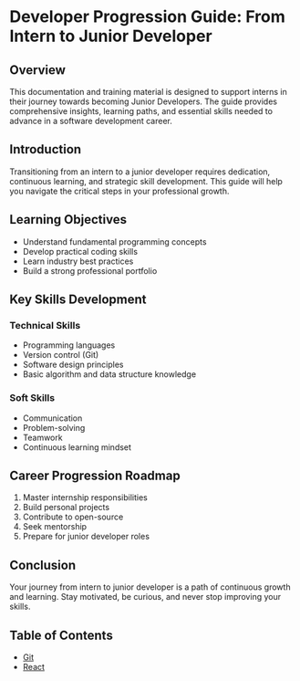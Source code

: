 # Developer Progression Guide: From Intern to Junior Developer

## Overview
This documentation and training material is designed to support interns in their journey towards becoming Junior Developers. The guide provides comprehensive insights, learning paths, and essential skills needed to advance in a software development career.

## Introduction
Transitioning from an intern to a junior developer requires dedication, continuous learning, and strategic skill development. This guide will help you navigate the critical steps in your professional growth.

## Learning Objectives
- Understand fundamental programming concepts
- Develop practical coding skills
- Learn industry best practices
- Build a strong professional portfolio

## Key Skills Development
### Technical Skills
- Programming languages
- Version control (Git)
- Software design principles
- Basic algorithm and data structure knowledge

### Soft Skills
- Communication
- Problem-solving
- Teamwork
- Continuous learning mindset

## Career Progression Roadmap
1. Master internship responsibilities
2. Build personal projects
3. Contribute to open-source
4. Seek mentorship
5. Prepare for junior developer roles

## Conclusion
Your journey from intern to junior developer is a path of continuous growth and learning. Stay motivated, be curious, and never stop improving your skills.

## Table of Contents
- [Git](Git/Git.md)
- [React](React/README.md)